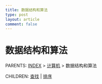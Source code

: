```yaml
---
title: 数据结构和算法
type: post
layout: article
comment: false
---
```


# 数据结构和算法

PARENTS: [INDEX](/gknows/wiki) > [计算机](/gknows/计算机) > 数据结构和算法

CHILDREN: [查找](/gknows/查找) | [排序](/gknows/排序)
